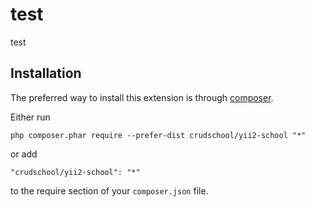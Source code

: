 test
====
test

Installation
------------

The preferred way to install this extension is through [composer](http://getcomposer.org/download/).

Either run

```
php composer.phar require --prefer-dist crudschool/yii2-school "*"
```

or add

```
"crudschool/yii2-school": "*"
```

to the require section of your `composer.json` file.